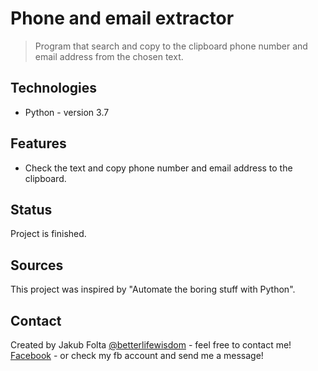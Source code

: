 # Phone and email extractor
> Program that search and copy to the clipboard phone number and email address from the chosen text.

## Technologies
* Python - version 3.7

## Features
* Check the text and copy phone number and email address to the clipboard.

## Status
Project is finished.

## Sources
This project was inspired by "Automate the boring stuff with Python".

## Contact
Created by Jakub Folta [@betterlifewisdom](https://www.betterlifewisdom.com/) - feel free to contact me!<br/>
[Facebook](https://www.facebook.com/jakub.folta.58) - or check my fb account and send me a message!
